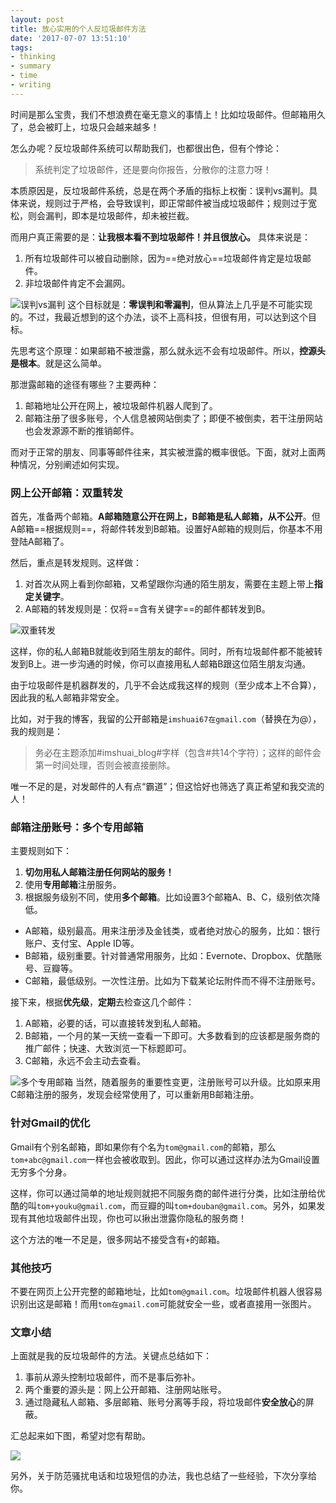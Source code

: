 ```yaml
---
layout: post
title: 放心实用的个人反垃圾邮件方法
date: '2017-07-07 13:51:10'
tags:
- thinking
- summary
- time
- writing
---
```


时间是那么宝贵，我们不想浪费在毫无意义的事情上！比如垃圾邮件。但邮箱用久了，总会被盯上，垃圾只会越来越多！

怎么办呢？反垃圾邮件系统可以帮助我们，也都很出色，但有个悖论：

> 系统判定了垃圾邮件，还是要向你报告，分散你的注意力呀！

本质原因是，反垃圾邮件系统，总是在两个矛盾的指标上权衡：误判vs漏判。具体来说，规则过于严格，会导致误判，即正常邮件被当成垃圾邮件；规则过于宽松，则会漏判，即本是垃圾邮件，却未被拦截。

而用户真正需要的是：**让我根本看不到垃圾邮件！并且很放心。** 具体来说是：

1. 所有垃圾邮件可以被自动删除，因为==绝对放心==垃圾邮件肯定是垃圾邮件。
3. 非垃圾邮件肯定不会漏网。

![误判vs漏判](http://ok4jsyu7n.bkt.clouddn.com/content/images/2017/07/balance.png)
这个目标就是：**零误判和零漏判**，但从算法上几乎是不可能实现的。不过，我最近想到的这个办法，谈不上高科技，但很有用，可以达到这个目标。

先思考这个原理：如果邮箱不被泄露，那么就永远不会有垃圾邮件。所以，**控源头是根本**。就是这么简单。

那泄露邮箱的途径有哪些？主要两种：

1. 邮箱地址公开在网上，被垃圾邮件机器人爬到了。
2. 邮箱注册了很多账号，个人信息被网站倒卖了；即便不被倒卖，若干注册网站也会发源源不断的推销邮件。

而对于正常的朋友、同事等邮件往来，其实被泄露的概率很低。下面，就对上面两种情况，分别阐述如何实现。

### 网上公开邮箱：双重转发

首先，准备两个邮箱。**A邮箱随意公开在网上，B邮箱是私人邮箱，从不公开**。但A邮箱==根据规则==，将邮件转发到B邮箱。设置好A邮箱的规则后，你基本不用登陆A邮箱了。

然后，重点是转发规则。这样做：

1. 对首次从网上看到你邮箱，又希望跟你沟通的陌生朋友，需要在主题上带上**指定关键字**。
2. A邮箱的转发规则是：仅将==含有关键字==的邮件都转发到B。

![双重转发](http://ok4jsyu7n.bkt.clouddn.com/content/images/2017/07/ab-forward.png)

这样，你的私人邮箱B就能收到陌生朋友的邮件。同时，所有垃圾邮件都不能被转发到B上。进一步沟通的时候，你可以直接用私人邮箱B跟这位陌生朋友沟通。

由于垃圾邮件是机器群发的，几乎不会达成我这样的规则（至少成本上不合算），因此我的私人邮箱非常安全。

比如，对于我的博客，我留的公开邮箱是`imshuai67在gmail.com`（替换在为@），我的规则是：

> 务必在主题添加#imshuai_blog#字样（包含#共14个字符）；这样的邮件会第一时间处理，否则会被直接删除。

唯一不足的是，对发邮件的人有点“霸道”；但这恰好也筛选了真正希望和我交流的人！

### 邮箱注册账号：多个专用邮箱

主要规则如下：

1. **切勿用私人邮箱注册任何网站的服务！**
2. 使用**专用邮箱**注册服务。
3. 根据服务级别不同，使用**多个邮箱**。比如设置3个邮箱A、B、C，级别依次降低。

 * A邮箱，级别最高。用来注册涉及金钱类，或者绝对放心的服务，比如：银行账户、支付宝、Apple ID等。
 * B邮箱，级别重要。针对普通常用服务，比如：Evernote、Dropbox、优酷账号、豆瓣等。
 * C邮箱，最低级别。一次性注册。比如为下载某论坛附件而不得不注册账号。

接下来，根据**优先级**，**定期**去检查这几个邮件：

1. A邮箱，必要的话，可以直接转发到私人邮箱。
2. B邮箱，一个月的某一天统一查看一下即可。大多数看到的应该都是服务商的推广邮件；快速、大致浏览一下标题即可。
3. C邮箱，永远不会主动去查看。

![多个专用邮箱](http://ok4jsyu7n.bkt.clouddn.com/content/images/2017/07/three-level-mail.png)
当然，随着服务的重要性变更，注册账号可以升级。比如原来用C邮箱注册的服务，发现会经常使用了，可以重新用B邮箱注册。

### 针对Gmail的优化
Gmail有个别名邮箱，即如果你有个名为`tom@gmail.com`的邮箱，那么`tom+abc@gmail.com`一样也会被收取到。因此，你可以通过这样办法为Gmail设置无穷多个分身。

这样，你可以通过简单的地址规则就把不同服务商的邮件进行分类，比如注册给优酷的叫`tom+youku@gmail.com`，而豆瓣的叫`tom+douban@gmail.com`。另外，如果发现有其他垃圾邮件出现，你也可以揪出泄露你隐私的服务商！

这个方法的唯一不足是，很多网站不接受含有`+`的邮箱。

### 其他技巧

不要在网页上公开完整的邮箱地址，比如`tom@gmail.com`。垃圾邮件机器人很容易识别出这是邮箱！而用`tom在gmail.com`可能就安全一些，或者直接用一张图片。


### 文章小结

上面就是我的反垃圾邮件的方法。关键点总结如下：

> 
1. 事前从源头控制垃圾邮件，而不是事后弥补。
2. 两个重要的源头是：网上公开邮箱、注册网站账号。
3. 通过隐藏私人邮箱、多层邮箱、账号分离等手段，将垃圾邮件**安全放心**的屏蔽。

汇总起来如下图，希望对您有帮助。

![](http://ok4jsyu7n.bkt.clouddn.com/content/images/2017/07/anti-junk-mail.png)


另外，关于防范骚扰电话和垃圾短信的办法，我也总结了一些经验，下次分享给你。